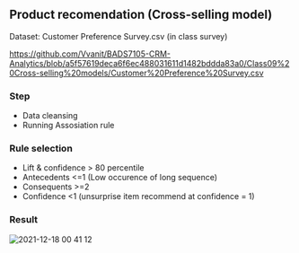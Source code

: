 ## Product recomendation (Cross-selling model)
Dataset: Customer Preference Survey.csv (in class survey)

https://github.com/Vvanit/BADS7105-CRM-Analytics/blob/a5f57619deca6f6ec488031611d1482bddda83a0/Class09%20Cross-selling%20models/Customer%20Preference%20Survey.csv

### Step
- Data cleansing
- Running Assosiation rule

### Rule selection
- Lift & confidence > 80 percentile
- Antecedents <=1 (Low occurence of long sequence)
- Consequents >=2
- Confidence <1 (unsurprise item recommend at confidence = 1)

### Result
![2021-12-18 00 41 12](https://user-images.githubusercontent.com/46345359/146585813-a92b9509-23f6-4d5d-bf96-0577fc44e102.png)
